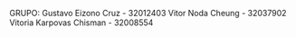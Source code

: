 GRUPO:
Gustavo Eizono Cruz - 32012403
Vitor Noda Cheung - 32037902
Vitoria Karpovas Chisman - 32008554